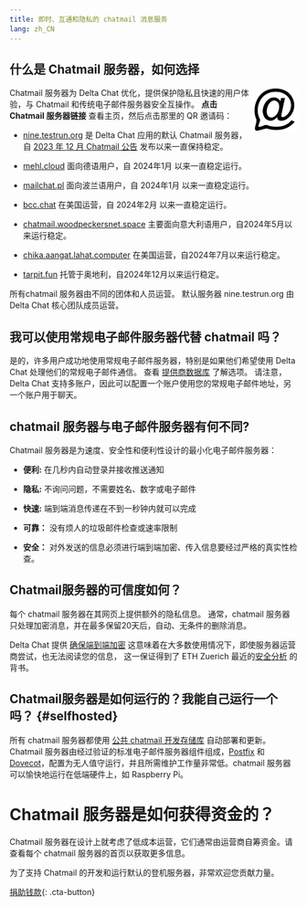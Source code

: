 ```yaml
---
title: 即时、互通和隐私的 chatmail 消息服务
lang: zh_CN
---
```



## 什么是 Chatmail 服务器，如何选择

<img alt="Chatmail logo" src="../assets/logos/chatmail.svg" width="80" style="float:right;" />

Chatmail 服务器为 Delta Chat 优化，提供保护隐私且快速的用户体验，与 Chatmail 和传统电子邮件服务器安全互操作。
**点击 Chatmail 服务器链接** 查看主页，然后点击那里的 QR 邀请码：

- [nine.testrun.org](https://nine.testrun.org) 是 Delta Chat 应用的默认 Chatmail 服务器，自 [2023 年 12 月 Chatmail 公告](https://delta.chat/en/2023-12-13-chatmail) 发布以来一直保持稳定。

- [mehl.cloud](https://mehl.cloud) 面向德语用户，自 2024年1月 以来一直稳定运行。

- [mailchat.pl](https://mailchat.pl) 面向波兰语用户，自 2024年1月 以来一直稳定运行。

- [bcc.chat](https://bcc.chat) 在美国运营，自 2024年2月 以来一直稳定运行。

- [chatmail.woodpeckersnet.space](https://chatmail.woodpeckersnest.space/)
主要面向意大利语用户，自2024年5月以来运行稳定。

- [chika.aangat.lahat.computer](https://chika.aangat.lahat.computer/)
在美国运营，自2024年7月以来运行稳定。

- [tarpit.fun](https://tarpit.fun)
托管于奥地利，自2024年12月以来运行稳定。

所有chatmail 服务器由不同的团体和人员运营。  默认服务器 nine.testrun.org 由 Delta Chat 核心团队成员运营。

## 我可以使用常规电子邮件服务器代替 chatmail 吗？

是的，许多用户成功地使用常规电子邮件服务器，特别是如果他们希望使用 Delta Chat 处理他们的常规电子邮件通信。 查看 [提供商数据库](https://providers.delta.chat) 了解选项。 请注意，Delta Chat 支持多账户，因此可以配置一个账户使用您的常规电子邮件地址，另一个账户用于聊天。


## chatmail 服务器与电子邮件服务器有何不同?

Chatmail 服务器是为速度、安全性和便利性设计的最小化电子邮件服务器：

- **便利:**  在几秒内自动登录并接收推送通知

- **隐私:** 不询问问题，不需要姓名、数字或电子邮件

- **快速:** 端到端消息传递在不到一秒钟内就可以完成

- **可靠：** 没有烦人的垃圾邮件检查或速率限制

- **安全：** 对外发送的信息必须进行端到端加密、传入信息要经过严格的真实性检查。


## Chatmail服务器的可信度如何？

每个 chatmail 服务器在其网页上提供额外的隐私信息。 通常，chatmail 服务器只处理加密消息，并在最多保留20天后，自动、无条件的删除消息。

Delta Chat 提供 [确保端到端加密](https://delta.chat/en/2023-11-23-jumbo-42) 这意味着在大多数使用情况下，即使服务器运营商尝试，也无法阅读您的信息， 这一保证得到了 ETH Zuerich 最近的[安全分析](https://delta.chat/en/2024-03-25-crypto-analysis-securejoin) 的背书。


## Chatmail服务器是如何运行的？我能自己运行一个吗？ {#selfhosted}

所有 chatmail 服务器都使用 [公共 chatmail 开发存储库](https://github.com/deltachat/chatmail) 自动部署和更新。Chatmail 服务器由经过验证的标准电子邮件服务器组件组成，[Postfix](https://postfix.org) 和 [Dovecot](https://dovecot.org)，配置为无人值守运行，并且所需维护工作量非常低。chatmail 服务器可以愉快地运行在低端硬件上，如 Raspberry Pi。


# Chatmail 服务器是如何获得资金的？

Chatmail 服务器在设计上就考虑了低成本运营，它们通常由运营商自筹资金。请查看每个 chatmail 服务器的首页以获取更多信息。

为了支持 Chatmail 的开发和运行默认的登机服务器，非常欢迎您贡献力量。

[捐助钱款](donate){: .cta-button}
